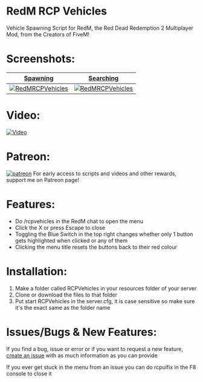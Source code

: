 # RedM RCP Vehicles
Vehicle Spawning Script for RedM, the Red Dead Redemption 2 Multiplayer Mod, from the Creators of FiveM!

# Screenshots:
<a href="https://www.rcpisawesome.co.uk/dev/RedMRCPVehicles/1.png" target="_blank">**Spawning**</a>|<a href="https://www.rcpisawesome.co.uk/dev/RedMRCPVehicles/2.png" target="_blank">**Searching**</a>
:---:|:---:
<a href="https://www.rcpisawesome.co.uk/dev/RedMRCPVehicles/1.png" target="_blank"><img alt="RedMRCPVehicles" src="https://www.rcpisawesome.co.uk/dev/RedMRCPVehicles/1.png"></a>|<a href="https://www.rcpisawesome.co.uk/dev/RedMRCPVehicles/2.png" target="_blank"><img alt="RedMRCPVehicles" src="https://www.rcpisawesome.co.uk/dev/RedMRCPVehicles/2.png"></a>
# Video:
[![Video](https://img.youtube.com/vi/cZKZPdHFtBk/maxresdefault.jpg)](https://www.youtube.com/watch?v=cZKZPdHFtBk)
# Patreon:
[![patreon](https://c5.patreon.com/external/favicon/favicon.ico)](https://www.patreon.com/RCPisAwesome)     For early access to scripts and videos and other rewards, support me on Patreon page!
# Features:
- Do /rcpvehicles in the RedM chat to open the menu
- Click the X or press Escape to close
- Toggling the Blue Switch in the top right changes whether only 1 button gets highlighted when clicked or any of them
- Clicking the menu title resets the buttons back to their red colour
# Installation:
1. Make a folder called RCPVehicles in your resources folder of your server
2. Clone or download the files to that folder
3. Put start RCPVehicles in the server.cfg, it is case sensitive so make sure it's the exact same as the folder name
# Issues/Bugs &amp; New Features:
If you find a bug, issue or error or if you want to request a new feature, [create an issue](https://github.com/RCPisAwesome/RedMRCPVehicles/issues) with as much information as you can provide

If you ever get stuck in the menu from an issue you can do rcpuifix in the F8 console to close it
